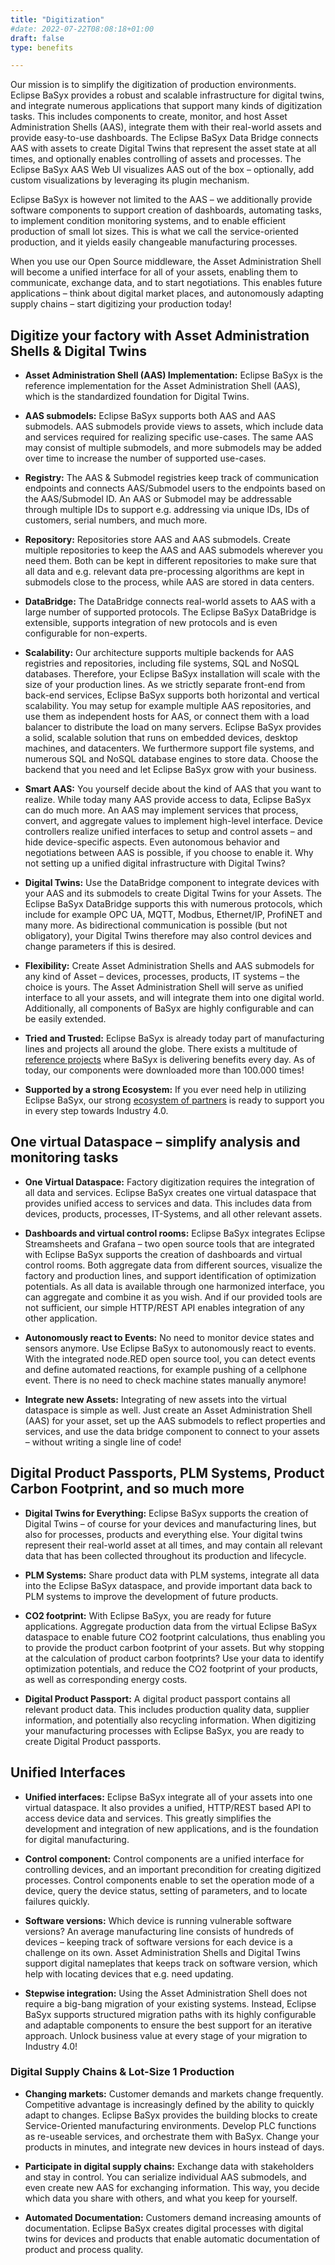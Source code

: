 ```yaml
---
title: "Digitization"
#date: 2022-07-22T08:08:18+01:00
draft: false
type: benefits

---
```


Our mission is to simplify the digitization of production environments. Eclipse BaSyx provides a robust and scalable infrastructure for digital twins, and integrate numerous applications that support many kinds of digitization tasks. This includes components to create, monitor, and host Asset Administration Shells (AAS), integrate them with their real-world assets and provide easy-to-use dashboards. The Eclipse BaSyx Data Bridge connects AAS with assets to create Digital Twins that represent the asset state at all times, and optionally enables controlling of assets and processes. The Eclipse BaSyx AAS Web UI visualizes AAS out of the box – optionally, add custom visualizations by leveraging its plugin mechanism.

Eclipse BaSyx is however not limited to the AAS – we additionally provide software components to support creation of dashboards, automating tasks, to implement condition monitoring systems, and to enable efficient production of small lot sizes. This is what we call the service-oriented production, and it yields easily changeable manufacturing processes. 

When you use our Open Source middleware, the Asset Administration Shell will become a unified interface for all of your assets, enabling them to communicate, exchange data, and to start negotiations. This enables future applications – think about digital market places, and autonomously adapting supply chains – start digitizing your production today!

 
## Digitize your factory with Asset Administration Shells & Digital Twins

- <b>Asset Administration Shell (AAS) Implementation:</b> Eclipse BaSyx is the reference implementation for the Asset Administration Shell (AAS), which is the standardized foundation for Digital Twins. 

- <b>AAS submodels:</b> Eclipse BaSyx supports both AAS and AAS submodels. AAS submodels provide views to assets, which include data and services required for realizing specific use-cases. The same AAS may consist of multiple submodels, and more submodels may be added over time to increase the number of supported use-cases. 

- <b>Registry:</b> The AAS & Submodel registries keep track of communication endpoints and connects AAS/Submodel users to the endpoints based on the AAS/Submodel ID. An AAS or Submodel may be addressable through multiple IDs to support e.g. addressing via unique IDs, IDs of customers, serial numbers, and much more. 

- <b>Repository:</b> Repositories store AAS and AAS submodels. Create multiple repositories to keep the AAS and AAS submodels wherever you need them. Both can be kept in different repositories to make sure that all data and e.g. relevant data pre-processing algorithms are kept in submodels close to the process, while AAS are stored in data centers.

- <b>DataBridge:</b> The DataBridge connects real-world assets to AAS with a large number of supported protocols. The Eclipse BaSyx DataBridge is extensible, supports integration of new protocols and is even configurable for non-experts. 

- <b>Scalability:</b> Our architecture supports multiple backends for AAS registries and repositories, including file systems, SQL and NoSQL databases. Therefore, your Eclipse BaSyx installation will scale with the size of your production lines. As we strictly separate front-end from back-end services, Eclipse BaSyx supports both horizontal and vertical scalability. You may setup for example multiple AAS repositories, and use them as independent hosts for AAS, or connect them with a load balancer to distribute the load on many servers. Eclipse BaSyx provides a solid, scalable solution that runs on embedded devices, desktop machines, and datacenters. We furthermore support file systems, and numerous SQL and NoSQL database engines to store data. Choose the backend that you need and let Eclipse BaSyx grow with your business.

- <b>Smart AAS:</b> You yourself decide about the kind of AAS that you want to realize. While today many AAS provide access to data, Eclipse BaSyx can do much more. An AAS may implement services that process, convert, and aggregate values to implement high-level interface. Device controllers realize unified interfaces to setup and control assets – and hide device-specific aspects. Even autonomous behavior and negotiations between AAS is possible, if you choose to enable it. Why not setting up a unified digital infrastructure with Digital Twins?

- <b>Digital Twins:</b> Use the DataBridge component to integrate devices with your AAS and its submodels to create Digital Twins for your Assets. The Eclipse BaSyx DataBridge supports this with numerous protocols, which include for example OPC UA, MQTT, Modbus, Ethernet/IP, ProfiNET and many more. As bidirectional communication is possible (but not obligatory), your Digital Twins therefore may also control devices and change parameters if this is desired.

- <b>Flexibility:</b> Create Asset Administration Shells and AAS submodels for any kind of Asset – devices, processes, products, IT systems – the choice is yours. The Asset Administration Shell will serve as unified interface to all your assets, and will integrate them into one digital world. Additionally, all components of BaSyx are highly configurable and can be easily extended.

- <b>Tried and Trusted:</b> Eclipse BaSyx is already today part of manufacturing lines and projects all around the globe. There exists a multitude of <a href="../success-stories/">reference projects</a> where BaSyx is delivering benefits every day. As of today, our components were downloaded more than 100.000 times!

- <b>Supported by a strong Ecosystem:</b> If you ever need help in utilizing Eclipse BaSyx, our strong <a href="../partners/">ecosystem of partners</a> is ready to support you in every step towards Industry 4.0. 



## One virtual Dataspace – simplify analysis and monitoring tasks

- <b>One Virtual Dataspace:</b> Factory digitization requires the integration of all data and services. Eclipse BaSyx creates one virtual dataspace that provides unified access to services and data. This includes data from devices, products, processes, IT-Systems, and all other relevant assets. 

- <b>Dashboards and virtual control rooms:</b> Eclipse BaSyx integrates Eclipse Streamsheets and Grafana – two open source tools that are integrated with Eclipse BaSyx supports the creation of dashboards and virtual control rooms. Both aggregate data from different sources, visualize the factory and production lines, and support identification of optimization potentials. As all data is available through one harmonized interface, you can aggregate and combine it as you wish. And if our provided tools are not sufficient, our simple HTTP/REST API enables integration of any other application. 

- <b>Autonomously react to Events:</b> No need to monitor device states and sensors anymore. Use Eclipse BaSyx to autonomously react to events. With the integrated node.RED open source tool, you can detect events and define automated reactions, for example pushing of a cellphone event. There is no need to check machine states manually anymore!   

- <b>Integrate new Assets:</b> Integrating of new assets into the virtual dataspace is simple as well. Just create an Asset Administration Shell (AAS) for your asset, set up the AAS submodels to reflect properties and services, and use the data bridge component to connect to your assets – without writing a single line of code!



## Digital Product Passports, PLM Systems, Product Carbon Footprint, and so much more

- <b>Digital Twins for Everything:</b> Eclipse BaSyx supports the creation of Digital Twins – of course for your devices and manufacturing lines, but also for processes, products and everything else. Your digital twins represent their real-world asset at all times, and may contain all relevant data that has been collected throughout its production and lifecycle.  

- <b>PLM Systems:</b> Share product data with PLM systems, integrate all data into the Eclipse BaSyx dataspace, and provide important data back to PLM systems to improve the development of future products.

- <b>CO2 footprint:</b> With Eclipse BaSyx, you are ready for future applications. Aggregate production data from the virtual Eclipse BaSyx dataspace to enable future CO2 footprint calculations, thus enabling you to provide the product carbon footprint of your assets. But why stopping at the calculation of product carbon footprints? Use your data to identify optimization potentials, and reduce the CO2 footprint of your products, as well as corresponding energy costs.

- <b>Digital Product Passport:</b> A digital product passport contains all relevant product data. This includes production quality data, supplier information, and potentially also recycling information. When digitizing your manufacturing processes with Eclipse BaSyx, you are ready to create Digital Product passports. 


## Unified Interfaces 

- <b>Unified interfaces:</b> Eclipse BaSyx integrate all of your assets into one virtual dataspace. It also provides a unified, HTTP/REST based API to access device data and services. This greatly simplifies the development and integration of new applications, and is the foundation for digital manufacturing. 

- <b>Control component:</b> Control components are a unified interface for controlling devices, and an important precondition for creating digitized processes. Control components enable to set the operation mode of a device, query the device status, setting of parameters, and to locate failures quickly. 

- <b>Software versions:</b> Which device is running vulnerable software versions? An average manufacturing line consists of hundreds of devices – keeping track of software versions for each device is a challenge on its own. Asset Administration Shells and Digital Twins support digital nameplates that keeps track on software version, which help with locating devices that e.g. need updating.

- <b>Stepwise integration:</b> Using the Asset Administration Shell does not require a big-bang migration of your existing systems. Instead, Eclipse BaSyx supports structured migration paths with its highly configurable and adaptable components to ensure the best support for an iterative approach. Unlock business value at every stage of your migration to Industry 4.0!


### Digital Supply Chains & Lot-Size 1 Production

- <b>Changing markets:</b> Customer demands and markets change frequently. Competitive advantage is increasingly defined by the ability to quickly adapt to changes. Eclipse BaSyx provides the building blocks to create Service-Oriented manufacturing environments. Develop PLC functions as re-useable services, and orchestrate them with BaSyx. Change your products in minutes, and integrate new devices in hours instead of days.

- <b>Participate in digital supply chains:</b> Exchange data with stakeholders and stay in control. You can serialize individual AAS submodels, and even create new AAS for exchanging information. This way, you decide which data you share with others, and what you keep for yourself. 

- <b>Automated Documentation:</b> Customers demand increasing amounts of documentation. Eclipse BaSyx creates digital processes with digital twins for devices and products that enable automatic documentation of product and process quality.

